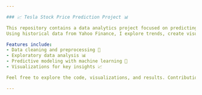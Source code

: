 ```yaml
---

### 📈 Tesla Stock Price Prediction Project 📊

This repository contains a data analytics project focused on predicting Tesla's stock prices (FROM 25 April 2023 to 24 April 2024). 
Using historical data from Yahoo Finance, I explore trends, create visualizations, and build machine learning models to forecast future stock prices. 📅🔮

Features include:
- Data cleaning and preprocessing 🧹
- Exploratory data analysis 📊
- Predictive modeling with machine learning 🤖
- Visualizations for key insights 📈

Feel free to explore the code, visualizations, and results. Contributions and suggestions are welcome! 🚀

---
```

